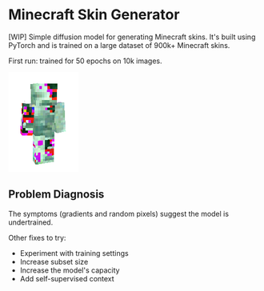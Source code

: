 # Minecraft Skin Generator

[WIP] Simple diffusion model for generating Minecraft skins. It's built using PyTorch and is trained on a large dataset of 900k+ Minecraft skins.

First run:
trained for 50 epochs on 10k images.

![Skin generated from the first training](assets/diffuser.png)

## Problem Diagnosis
The symptoms (gradients and random pixels) suggest the model is undertrained.

Other fixes to try:
* Experiment with training settings 
* Increase subset size
* Increase the model's capacity
* Add self-supervised context